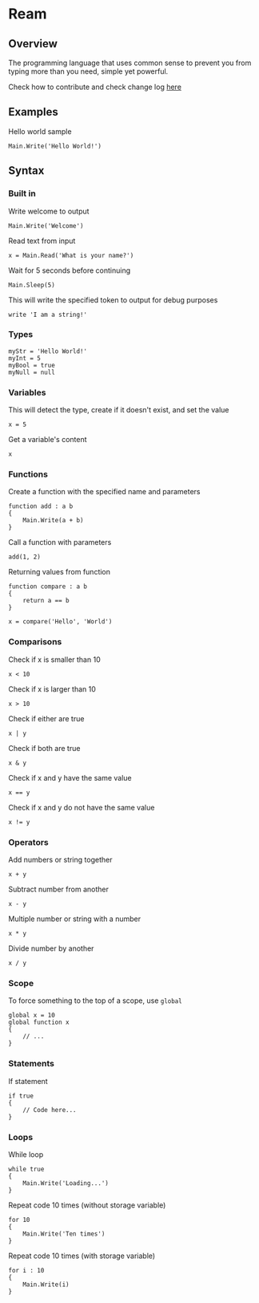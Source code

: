 # Ream
## Overview

The programming language that uses common sense to prevent you from typing more than you need, simple yet powerful.

Check how to contribute and check change log [here](Development.md)

## Examples
Hello world sample
```ream
Main.Write('Hello World!')
```



## Syntax

### Built in

Write welcome to output

```ream
Main.Write('Welcome')
```

Read text from input

```ream
x = Main.Read('What is your name?')
```

Wait for 5 seconds before continuing

```ream
Main.Sleep(5)
```

This will write the specified token to output for debug purposes

```ream
write 'I am a string!'
```

### Types

```ream
myStr = 'Hello World!'
myInt = 5
myBool = true
myNull = null
```

### Variables
This will detect the type, create if it doesn't exist, and set the value
```ream
x = 5
```

Get a variable's content

```ream
x
```



### Functions
Create a function with the specified name and parameters

```ream
function add : a b
{
    Main.Write(a + b)
}
```
Call a function with parameters

```ream
add(1, 2)
```

Returning values from function

```ream
function compare : a b
{
	return a == b
}

x = compare('Hello', 'World')
```

### Comparisons

Check if x is smaller than 10

```ream
x < 10
```

Check if x is larger than 10

```ream
x > 10
```

Check if either are true

```ream
x | y
```

Check if both are true

```ream
x & y
```

Check if x and y have the same value

```ream
x == y
```

Check if x and y do not have the same value

```ream
x != y
```

### Operators

Add numbers or string together

```ream
x + y
```

Subtract number from another

```ream
x - y
```

Multiple number or string with a number

```ream
x * y
```

Divide number by another

```ream
x / y
```

### Scope
To force something to the top of a scope, use `global`

```ream
global x = 10
global function x
{
	// ...
}
```

### Statements
If statement
```ream
if true
{
	// Code here...
}
```

### Loops

While loop

```ream
while true
{
	Main.Write('Loading...')
}
```

Repeat code 10 times (without storage variable)

```ream
for 10
{
	Main.Write('Ten times')
}
```

Repeat code 10 times (with storage variable)

```ream
for i : 10
{
	Main.Write(i)
}
```

